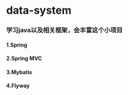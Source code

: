 # data-system
### 学习java以及相关框架，会丰富这个小项目
#### 1.Spring
#### 2.Spring MVC
#### 3.Mybatis
#### 4.Flyway
